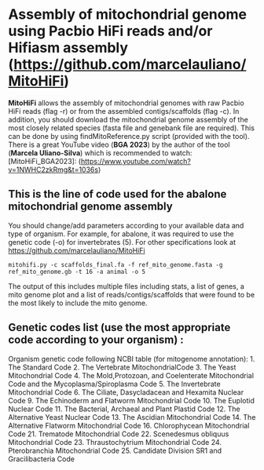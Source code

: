 # Assembly of mitochondrial genome using Pacbio HiFi reads and/or Hifiasm assembly (https://github.com/marcelauliano/MitoHiFi)

**MitoHiFi** allows the assembly of mitochondrial genomes with raw Pacbio HiFi reads (flag -r) or from the assembled contigs/scaffolds (flag -c).
In addition, you should download the mitochondrial genome assembly of the most closely related species (fasta file and genebank file are required). This can be done by using findMitoReference.py script (provided with the tool). 
There is a great YouTube video (**BGA 2023**) by the author of the tool (**Marcela Uliano-Silva**) which is recommended to watch: [MitoHiFi_BGA2023]: (https://www.youtube.com/watch?v=1NWHC2zkRmg&t=1036s)

## This is the line of code used for the abalone mitochondrial genome assembly

You should change/add parameters according to your available data and type of organism. For example, for abalone, it was required to use the genetic code (-o) for invertebrates (5). 
For other specifications look at https://github.com/marcelauliano/MitoHiFi

```
mitohifi.py -c scaffolds_final.fa -f ref_mito_genome.fasta -g ref_mito_genome.gb -t 16 -a animal -o 5
```
The output of this includes multiple files including stats, a list of genes, a mito genome plot and a list of reads/contigs/scaffolds that were found to be the most likely to include the mito genome.

## Genetic codes list (use the most appropriate code according to your organism) : 

Organism genetic code following NCBI table (for
                        mitogenome annotation): 1. The Standard Code 2. The
                        Vertebrate MitochondrialCode 3. The Yeast
                        Mitochondrial Code 4. The Mold,Protozoan, and
                        Coelenterate Mitochondrial Code and the
                        Mycoplasma/Spiroplasma Code 5. The Invertebrate
                        Mitochondrial Code 6. The Ciliate, Dasycladacean and
                        Hexamita Nuclear Code 9. The Echinoderm and Flatworm
                        Mitochondrial Code 10. The Euplotid Nuclear Code 11.
                        The Bacterial, Archaeal and Plant Plastid Code 12. The
                        Alternative Yeast Nuclear Code 13. The Ascidian
                        Mitochondrial Code 14. The Alternative Flatworm
                        Mitochondrial Code 16. Chlorophycean Mitochondrial
                        Code 21. Trematode Mitochondrial Code 22. Scenedesmus
                        obliquus Mitochondrial Code 23. Thraustochytrium
                        Mitochondrial Code 24. Pterobranchia Mitochondrial
                        Code 25. Candidate Division SR1 and Gracilibacteria
                        Code
